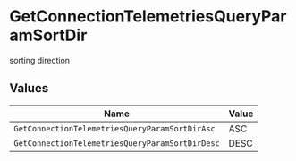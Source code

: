 # GetConnectionTelemetriesQueryParamSortDir

sorting direction


## Values

| Name                                            | Value                                           |
| ----------------------------------------------- | ----------------------------------------------- |
| `GetConnectionTelemetriesQueryParamSortDirAsc`  | ASC                                             |
| `GetConnectionTelemetriesQueryParamSortDirDesc` | DESC                                            |